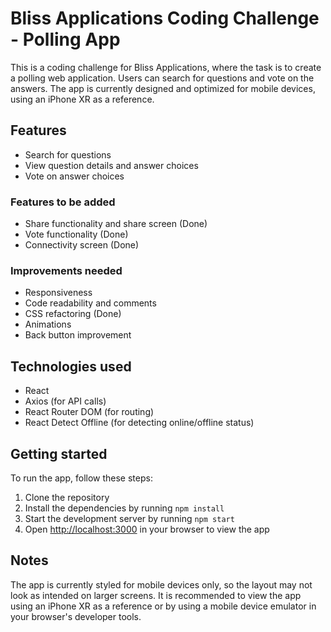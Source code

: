 # Bliss Applications Coding Challenge - Polling App

This is a coding challenge for Bliss Applications, where the task is to create a polling web application. Users can search for questions and vote on the answers. The app is currently designed and optimized for mobile devices, using an iPhone XR as a reference.

## Features

- Search for questions
- View question details and answer choices
- Vote on answer choices

### Features to be added

- Share functionality and share screen (Done)
- Vote functionality (Done)
- Connectivity screen (Done)

### Improvements needed

- Responsiveness
- Code readability and comments
- CSS refactoring (Done)
- Animations
- Back button improvement

## Technologies used

- React
- Axios (for API calls)
- React Router DOM (for routing)
- React Detect Offline (for detecting online/offline status)

## Getting started

To run the app, follow these steps:

1. Clone the repository
2. Install the dependencies by running `npm install`
3. Start the development server by running `npm start`
4. Open [http://localhost:3000](http://localhost:3000) in your browser to view the app

## Notes

The app is currently styled for mobile devices only, so the layout may not look as intended on larger screens. It is recommended to view the app using an iPhone XR as a reference or by using a mobile device emulator in your browser's developer tools.
